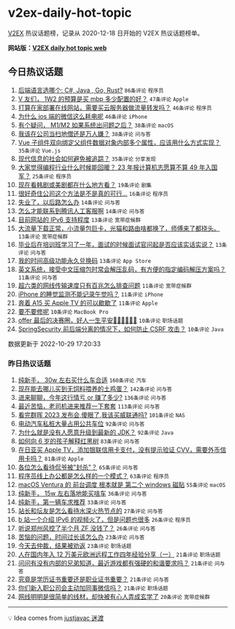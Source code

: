 # v2ex-daily-hot-topic

[V2EX](https://www.v2ex.com/) 热议话题榜，记录从 2020-12-18 日开始的 V2EX 热议话题榜单。

**网站版：[V2EX daily hot topic web](https://boojack.github.io/v2ex-daily-hot-topic-web/)**

## 今日热议话题

<!-- TODAY BEGIN -->

1. [后端语言选哪个: C#, Java , Go, Rust?](https://www.v2ex.com/t/890899) `86条评论` `程序员`
1. [V 友们， 1W2 的预算是买 mbp 多少配置的好？](https://www.v2ex.com/t/890913) `47条评论` `Apple`
1. [打算在家部署在线网站，需要买云服务器做流量转发吗？](https://www.v2ex.com/t/890927) `46条评论` `程序员`
1. [为什么 ios 端的微信这么耗电呢](https://www.v2ex.com/t/890946) `46条评论` `iPhone`
1. [有个疑问， M1/M2 如果系统出问题之后？](https://www.v2ex.com/t/890916) `38条评论` `macOS`
1. [我该在公司当扫地僧还是万人嫌？](https://www.v2ex.com/t/890962) `38条评论` `问与答`
1. [Vue 子组件双向绑定父组件数据对象内部多个属性，应该用什么方式实现？](https://www.v2ex.com/t/890909) `35条评论` `Vue.js`
1. [现代信息的社会如何避免被追踪？](https://www.v2ex.com/t/890966) `35条评论` `分享发现`
1. [大家觉得编程行业什么时候能回暖？ 23 年报计算机志愿算不算 49 年入国军？](https://www.v2ex.com/t/891043) `25条评论` `程序员`
1. [现在看韩剧或美剧都在什么地方看？](https://www.v2ex.com/t/890906) `19条评论` `剧集`
1. [很好奇住公司这个方法是不是真的可行...](https://www.v2ex.com/t/891001) `16条评论` `程序员`
1. [失业了，以后路怎么办](https://www.v2ex.com/t/891028) `14条评论` `问与答`
1. [怎么才能联系到腾讯人工客服啊](https://www.v2ex.com/t/890970) `14条评论` `问与答`
1. [目前网站的 IPv6 支持程度](https://www.v2ex.com/t/891068) `13条评论` `宽带症候群`
1. [大流量下载正常，小流量包巨卡，光猫和路由啥都换了，师傅来了都挠头。](https://www.v2ex.com/t/890949) `13条评论` `宽带症候群`
1. [毕业后在培训班学习了一年，面试的时候面试官问起是否应该实话实说？](https://www.v2ex.com/t/890917) `13条评论` `问与答`
1. [我的时间高级功能永久兑换码](https://www.v2ex.com/t/890887) `13条评论` `App Store`
1. [英文系统，接受中文压缩包时常会解压乱码，有方便的指定编码解压方案吗？](https://www.v2ex.com/t/891005) `11条评论` `问与答`
1. [超六类的网线传输速度只有百兆怎么排查问题](https://www.v2ex.com/t/890999) `11条评论` `宽带症候群`
1. [iPhone 的睡觉监测不能记录午觉吗？](https://www.v2ex.com/t/890988) `11条评论` `iPhone`
1. [奔着 A15 买 Apple TV 的可以歇歇了](https://www.v2ex.com/t/890945) `11条评论` `Apple`
1. [要不要修呢](https://www.v2ex.com/t/891058) `10条评论` `MacBook Pro`
1. [offer 最后的决赛圈，好人一生平安🙏🏻🙏🏻🙏🏻](https://www.v2ex.com/t/891031) `10条评论` `职场话题`
1. [SpringSecurity 前后端分离的情况下，如何防止 CSRF 攻击？](https://www.v2ex.com/t/891020) `10条评论` `Java`

数据更新于 2022-10-29 17:20:33

<!-- TODAY END -->

### 昨日热议话题

<!-- YESTERDAY BEGIN -->

1. [纯新手， 30w 左右买什么车合适](https://www.v2ex.com/t/890619) `160条评论` `汽车`
1. [现在能去哪儿买到无饲料喂养的土鸡蛋？](https://www.v2ex.com/t/890560) `142条评论` `问与答`
1. [进来聊聊，今年这行情亏 or 赚了多少?](https://www.v2ex.com/t/890671) `136条评论` `问与答`
1. [最近苦恼，老司机进来推荐一下套套](https://www.v2ex.com/t/890583) `113条评论` `问与答`
1. [看完群晖 2023 发布会,傻眼了,我该买威联通吗?](https://www.v2ex.com/t/890579) `101条评论` `NAS`
1. [电动汽车私桩大量占用公共车位](https://www.v2ex.com/t/890566) `92条评论` `问与答`
1. [为什么就是没有人愿意升级到最新的 JDK？](https://www.v2ex.com/t/890606) `92条评论` `Java`
1. [如何向 6 岁的孩子解释红黑树](https://www.v2ex.com/t/890715) `83条评论` `问与答`
1. [在日亚买 Apple TV，添加银联信用卡支付，没有提示验证 CVV，需要外币信用卡吗？](https://www.v2ex.com/t/890558) `81条评论` `Apple`
1. [各位怎么看待侃爷被"封杀"？](https://www.v2ex.com/t/890701) `65条评论` `问与答`
1. [程序员线上办公都是怎么样的一个模式？](https://www.v2ex.com/t/890573) `63条评论` `程序员`
1. [macOS Ventura 的 前台调度 根本就是 第二个 windows 磁贴](https://www.v2ex.com/t/890577) `55条评论` `macOS`
1. [纯新手， 15w 左右落地能买啥车](https://www.v2ex.com/t/890720) `36条评论` `问与答`
1. [纯新手，第一辆车求推荐](https://www.v2ex.com/t/890613) `33条评论` `问与答`
1. [站长和坛友是怎么看待水深火热节点的](https://www.v2ex.com/t/890753) `27条评论` `问与答`
1. [b 站一个介绍 IPv6 的视频火了，但是问题也很多](https://www.v2ex.com/t/890731) `26条评论` `程序员`
1. [听说郑州风控了半个月 ZF 没钱了？](https://www.v2ex.com/t/890658) `26条评论` `问与答`
1. [苦恼的问题，时间过长该怎么办](https://www.v2ex.com/t/890839) `23条评论` `问与答`
1. [今天去仲裁，结果被劝返](https://www.v2ex.com/t/890666) `23条评论` `职场话题`
1. [人在国内年入 12 万美元欧洲远程工作四年经验分享（一）](https://www.v2ex.com/t/890820) `21条评论` `职场话题`
1. [问问有没有内部的兄弟知道，最近游戏都有强硬的和谐要求吗？](https://www.v2ex.com/t/890639) `21条评论` `问与答`
1. [究竟是学历证书重要还是职业证书重要？](https://www.v2ex.com/t/890603) `21条评论` `问与答`
1. [你们新入职公司会主动加同事微信吗？](https://www.v2ex.com/t/890585) `21条评论` `职场话题`
1. [网线明明是很简单的线材，却快被有心人弄成玄学了](https://www.v2ex.com/t/890645) `20条评论` `宽带症候群`

<!-- YESTERDAY END -->

---

💡 Idea comes from [justjavac 迷渡](https://github.com/justjavac/)

